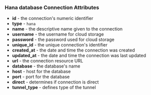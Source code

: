 ### Hana database Connection Attributes

* **id** - the connection's numeric identifier
* **type** - `hana`
* **name** - the descriptive name given to the connection
* **username** - the username for cloud storage
* **password** - the password used for cloud storage
* **unique_id** - the unique connection's identifier
* **created_at** - the date and time the connection was created
* **updated_at** - the date and time the connection was last updated
* **url** - the connection resource URL
* **database** - the database's name
* **host** - host for the database
* **port** - port for the database
* **direct** - determines if connection is direct
* **tunnel_type** - defines type of the tunnel
